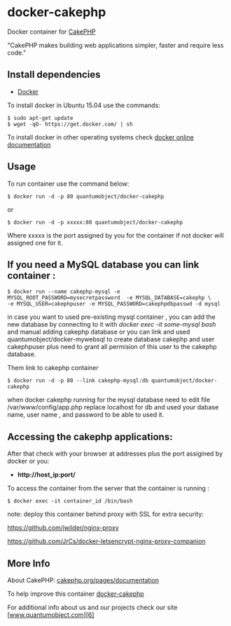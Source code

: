 # docker-cakephp

Docker container for [CakePHP][3]

"CakePHP makes building web applications simpler, faster and require less code."

## Install dependencies

  - [Docker][2]

To install docker in Ubuntu 15.04 use the commands:

    $ sudo apt-get update
    $ wget -qO- https://get.docker.com/ | sh

 To install docker in other operating systems check [docker online documentation][4]

## Usage

To run container use the command below:

    $ docker run -d -p 80 quantumobject/docker-cakephp

or

    $ docker run -d -p xxxxx:80 quantumobject/docker-cakephp

Where xxxxx is the port assigned by you for the container if not docker will assigned one for it.

## If you need a MySQL database you can link container :

    $ docker run --name cakephp-mysql -e MYSQL_ROOT_PASSWORD=mysecretpassword  -e MYSQL_DATABASE=cakephp \
    -e MYSQL_USER=cakephpuser -e MYSQL_PASSWORD=cakephpdbpasswd -d mysql

in case you want to used pre-existing mysql container , you can add the new database by connecting to it with _docker exec -it some-mysql bash_ and manual adding cakephp database or you can link and used quantumobject/docker-mywebsql to create database cakephp and user cakephpuser plus need to grant all permision of this user to the cakephp database.  
  
Them link to cakephp container

    $ docker run -d -p 80 --link cakephp-mysql:db quantumobject/docker-cakephp

when docker cakephp running  for the  mysql database need to edit file /var/www/config/app.php replace localhost for db and used your dabase name, user name , and password to be able to used it. 

## Accessing the cakephp applications:

After that check with your browser at addresses plus the port assigined by docker or you:

  - **http://host_ip:port/**

To access the container from the server that the container is running :

    $ docker exec -it container_id /bin/bash
    
note: deploy this container behind proxy with SSL for extra security:

https://github.com/jwilder/nginx-proxy

https://github.com/JrCs/docker-letsencrypt-nginx-proxy-companion

## More Info

About CakePHP: [cakephp.org/pages/documentation][1]

To help improve this container [docker-cakephp][5]

For additional info about us and our projects check our site [www.quantumobject.com][6]

[1]:http://cakephp.org/pages/documentation
[2]:https://www.docker.com
[3]:https://github.com/cakephp/cakephp/tags
[4]:http://docs.docker.com
[5]:https://github.com/QuantumObject/docker-cakephp
[6]:http://www.quantumobject.com/
